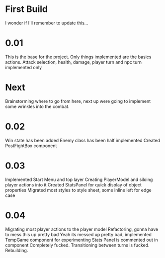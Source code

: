 # First Build
I wonder if I'll remember to update this...

# 0.01
This is the base for the project. Only things implemented are the basics actions.
Attack selection, health, damage, player turn and npc turn implemented only

# Next
Brainstorming where to go from here, next up were going to implement some wrinkles into the combat.

# 0.02
Win state has been added
Enemy class has been half implemented
Created PostFightBox component

# 0.03
Implemented Start Menu and top layer
Creating PlayerModel and siloing player actions into it
Created StatsPanel for quick display of object properties
Migrated most styles to style sheet, some inline left for edge case

# 0.04
Migrating most player actions to the player model
Refactoring, gonna have to mess this up pretty bad
Yeah its messed up pretty bad, implemented TempGame component for experimenting
Stats Panel is commented out in component
Completely fucked. Transitioning between turns is fucked. Rebuilding.